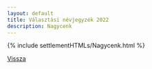 ```yaml
---
layout: default
title: Választási névjegyzék 2022
description: Nagycenk
---
```


{% include settlementHTMLs/Nagycenk.html %}

[Vissza](../)